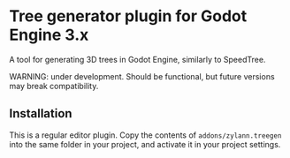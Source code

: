 Tree generator plugin for Godot Engine 3.x
================================================

A tool for generating 3D trees in Godot Engine, similarly to SpeedTree.

WARNING: under development. Should be functional, but future versions may break compatibility.


Installation
--------------

This is a regular editor plugin.
Copy the contents of `addons/zylann.treegen` into the same folder in your project, and activate it in your project settings.


